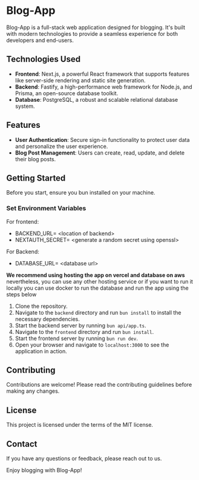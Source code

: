 <!-- # Blog-App

This is a simple blog app built using fastify and prisma along with posgres database for the backend
the frontend is built using next

## Description

Blog-App is a full-stack web application for blogging. The backend is built with Fastify, a high-performance web framework for Node.js, and Prisma, an open-source database toolkit. It uses PostgreSQL as the database system. The frontend is built with Next.js, a React framework that enables features such as server-side rendering and generating static websites.

## Features

- User authentication
- Create, read, update, and delete blog posts
- Comment on blog posts
- Like blog posts

##

Before you start, make sure you have Node.js and npm installed on your machine. -->

# Blog-App

Blog-App is a full-stack web application designed for blogging. It's built with modern technologies to provide a seamless experience for both developers and end-users.

## Technologies Used

- **Frontend**: Next.js, a powerful React framework that supports features like server-side rendering and static site generation.
- **Backend**: Fastify, a high-performance web framework for Node.js, and Prisma, an open-source database toolkit.
- **Database**: PostgreSQL, a robust and scalable relational database system.

## Features

- **User Authentication**: Secure sign-in functionality to protect user data and personalize the user experience.
- **Blog Post Management**: Users can create, read, update, and delete their blog posts.

## Getting Started

Before you start, ensure you bun installed on your machine.

### Set Environment Variables

For frontend:

- BACKEND_URL= \<location of backend\>
- NEXTAUTH_SECRET= \<generate a random secret using openssl\>

For Backend:

- DATABASE_URL= \<database url\>

**We recommend using hosting the app on vercel and database on aws**
nevertheless, you can use any other hosting service or if you want to run it locally you can use docker to run the database and run the app using the steps below

1. Clone the repository.
2. Navigate to the `backend` directory and run `bun install` to install the necessary dependencies.
3. Start the backend server by running `bun api/app.ts`.
4. Navigate to the `frontend` directory and run `bun install`.
5. Start the frontend server by running `bun run dev`.
6. Open your browser and navigate to `localhost:3000` to see the application in action.

## Contributing

Contributions are welcome! Please read the contributing guidelines before making any changes.

## License

This project is licensed under the terms of the MIT license.

## Contact

If you have any questions or feedback, please reach out to us.

Enjoy blogging with Blog-App!
